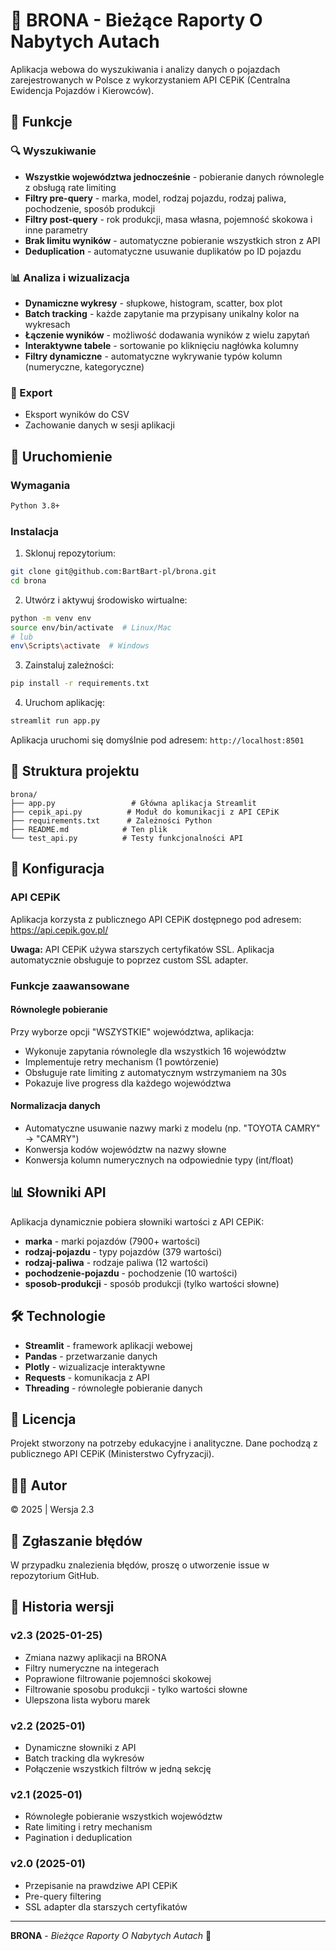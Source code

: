 # 🚗 BRONA - Bieżące Raporty O Nabytych Autach

Aplikacja webowa do wyszukiwania i analizy danych o pojazdach zarejestrowanych w Polsce z wykorzystaniem API CEPiK (Centralna Ewidencja Pojazdów i Kierowców).

## 🌟 Funkcje

### 🔍 Wyszukiwanie
- **Wszystkie województwa jednocześnie** - pobieranie danych równolegle z obsługą rate limiting
- **Filtry pre-query** - marka, model, rodzaj pojazdu, rodzaj paliwa, pochodzenie, sposób produkcji
- **Filtry post-query** - rok produkcji, masa własna, pojemność skokowa i inne parametry
- **Brak limitu wyników** - automatyczne pobieranie wszystkich stron z API
- **Deduplication** - automatyczne usuwanie duplikatów po ID pojazdu

### 📊 Analiza i wizualizacja
- **Dynamiczne wykresy** - słupkowe, histogram, scatter, box plot
- **Batch tracking** - każde zapytanie ma przypisany unikalny kolor na wykresach
- **Łączenie wyników** - możliwość dodawania wyników z wielu zapytań
- **Interaktywne tabele** - sortowanie po kliknięciu nagłówka kolumny
- **Filtry dynamiczne** - automatyczne wykrywanie typów kolumn (numeryczne, kategoryczne)

### 💾 Export
- Eksport wyników do CSV
- Zachowanie danych w sesji aplikacji

## 🚀 Uruchomienie

### Wymagania
```bash
Python 3.8+
```

### Instalacja

1. Sklonuj repozytorium:
```bash
git clone git@github.com:BartBart-pl/brona.git
cd brona
```

2. Utwórz i aktywuj środowisko wirtualne:
```bash
python -m venv env
source env/bin/activate  # Linux/Mac
# lub
env\Scripts\activate  # Windows
```

3. Zainstaluj zależności:
```bash
pip install -r requirements.txt
```

4. Uruchom aplikację:
```bash
streamlit run app.py
```

Aplikacja uruchomi się domyślnie pod adresem: `http://localhost:8501`

## 📁 Struktura projektu

```
brona/
├── app.py                 # Główna aplikacja Streamlit
├── cepik_api.py          # Moduł do komunikacji z API CEPiK
├── requirements.txt      # Zależności Python
├── README.md            # Ten plik
└── test_api.py          # Testy funkcjonalności API
```

## 🔧 Konfiguracja

### API CEPiK
Aplikacja korzysta z publicznego API CEPiK dostępnego pod adresem: https://api.cepik.gov.pl/

**Uwaga:** API CEPiK używa starszych certyfikatów SSL. Aplikacja automatycznie obsługuje to poprzez custom SSL adapter.

### Funkcje zaawansowane

#### Równoległe pobieranie
Przy wyborze opcji "WSZYSTKIE" województwa, aplikacja:
- Wykonuje zapytania równolegle dla wszystkich 16 województw
- Implementuje retry mechanism (1 powtórzenie)
- Obsługuje rate limiting z automatycznym wstrzymaniem na 30s
- Pokazuje live progress dla każdego województwa

#### Normalizacja danych
- Automatyczne usuwanie nazwy marki z modelu (np. "TOYOTA CAMRY" → "CAMRY")
- Konwersja kodów województw na nazwy słowne
- Konwersja kolumn numerycznych na odpowiednie typy (int/float)

## 📊 Słowniki API

Aplikacja dynamicznie pobiera słowniki wartości z API CEPiK:
- **marka** - marki pojazdów (7900+ wartości)
- **rodzaj-pojazdu** - typy pojazdów (379 wartości)
- **rodzaj-paliwa** - rodzaje paliwa (12 wartości)
- **pochodzenie-pojazdu** - pochodzenie (10 wartości)
- **sposob-produkcji** - sposób produkcji (tylko wartości słowne)

## 🛠️ Technologie

- **Streamlit** - framework aplikacji webowej
- **Pandas** - przetwarzanie danych
- **Plotly** - wizualizacje interaktywne
- **Requests** - komunikacja z API
- **Threading** - równoległe pobieranie danych

## 📝 Licencja

Projekt stworzony na potrzeby edukacyjne i analityczne.
Dane pochodzą z publicznego API CEPiK (Ministerstwo Cyfryzacji).

## 👨‍💻 Autor

© 2025 | Wersja 2.3

## 🐛 Zgłaszanie błędów

W przypadku znalezienia błędów, proszę o utworzenie issue w repozytorium GitHub.

## 🔄 Historia wersji

### v2.3 (2025-01-25)
- Zmiana nazwy aplikacji na BRONA
- Filtry numeryczne na integerach
- Poprawione filtrowanie pojemności skokowej
- Filtrowanie sposobu produkcji - tylko wartości słowne
- Ulepszona lista wyboru marek

### v2.2 (2025-01)
- Dynamiczne słowniki z API
- Batch tracking dla wykresów
- Połączenie wszystkich filtrów w jedną sekcję

### v2.1 (2025-01)
- Równoległe pobieranie wszystkich województw
- Rate limiting i retry mechanism
- Pagination i deduplication

### v2.0 (2025-01)
- Przepisanie na prawdziwe API CEPiK
- Pre-query filtering
- SSL adapter dla starszych certyfikatów

---

**BRONA** - *Bieżące Raporty O Nabytych Autach* 🚗
